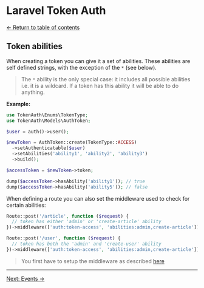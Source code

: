 # Laravel Token Auth

[&larr; Return to table of contents](./README.md)

## Token abilities

When creating a token you can give it a set of abilities. These abilities are self defined strings, with the exception of the `*` (see below).

> The `*` ability is the only special case: it includes all possible abilities i.e. it is a wildcard. If a token has this ability it will be able to do anything.

**Example:**

```php
use TokenAuth\Enums\TokenType;
use TokenAuth\Models\AuthToken;

$user = auth()->user();

$newToken = AuthToken::create(TokenType::ACCESS)
  ->setAuthenticatable($user)
  ->setAbilities('ability1', 'ability2', 'ability3')
  ->build();

$accessToken = $newToken->token;

dump($accessToken->hasAbility('ability1')); // true
dump($accessToken->hasAbility('ability5')); // false
```

When defining a route you can also set the middleware used to check for certain abilities:

```php
Route::post('/article', function ($request) {
  // token has either 'admin' or 'create-article' ability
})->middleware(['auth:token-access', 'abilities:admin,create-article']);

Route::post('/user', function ($request) {
  // token has both the 'admin' and 'create-user' ability
})->middleware(['auth:token-access', 'abilities:admin,create-article']);
```

> You first have to setup the middleware as described [here](./README.md#adding-the-middleware-optional)

---

[Next: Events &rarr;](./03-events.md)
